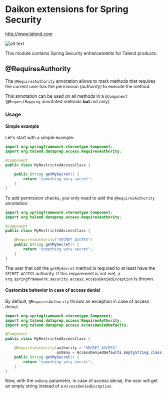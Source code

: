 # Daikon extensions for Spring Security
http://www.talend.com


![alt text](https://www.talend.com/wp-content/uploads/2016/07/talend-logo.png "Talend")

This module contains Spring Security enhancements for Talend products.

## @RequiresAuthority

The `@RequiresAuthority` annotation allows to mark methods that requires the current user has the permission (*authority*) to execute the method. 

This annotation can be used on all methods in a `@Component` (`@RequestMapping` annotated methods **but** not only).
 
### Usage

#### Simple example
Let's start with a simple example:

```java
import org.springframework.stereotype.Component;
import org.talend.dataprep.access.RequiresAuthority;

@Component
public class MyRestrictedAccessClass {
    
    public String getMySecret() {
        return "something very secret";
    }
}
```

To add permission checks, you only need to add the `@RequiresAuthority` annotation:

```java
import org.springframework.stereotype.Component;
import org.talend.dataprep.access.RequiresAuthority;

@Component
public class MyRestrictedAccessClass {

    @RequiresAuthority("SECRET_ACCESS")
    public String getMySecret() {
        return "something very secret";
    }
}
```

The user that call the `getMySecret` method is required to at least have the `SECRET_ACCESS` authority.
If this requirement is not met, a `org.springframework.security.access.AccessDeniedException` is thrown.

#### Customize behavior in case of access denial

By default, `@RequiresAuthority` throws an exception in case of access denial. 

```java
import org.springframework.stereotype.Component;
import org.talend.dataprep.access.RequiresAuthority;
import org.talend.dataprep.access.AccessDeniedDefaults;

@Component
public class MyRestrictedAccessClass {

    @RequiresAuthority(authority = "SECRET_ACCESS", 
                       onDeny = AccessDeniedDefaults.EmptyString.class)
    public String getMySecret() {
        return "something very secret";
    }
}
```

Now, with the `onDeny` parameter, in case of access denial, the user will get an empty string instead of a `AccessDeniedException`.
